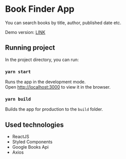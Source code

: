 # Book Finder App
You can search books by title, author, published date etc.

Demo version: [LINK](https://findbook.netlify.app/)

## Running project

In the project directory, you can run:

### `yarn start`

Runs the app in the development mode.<br />
Open [http://localhost:3000](http://localhost:3000) to view it in the browser.

### `yarn build`

Builds the app for production to the `build` folder.

## Used technologies
- ReactJS
- Styled Components
- Google Books Api
- Axios